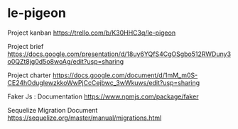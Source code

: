 # le-pigeon

Project kanban
https://trello.com/b/K30HHC3q/le-pigeon

Project brief
https://docs.google.com/presentation/d/18uy6YQfS4CgOSgbo512RWDuny3o0QZt8jg0d5o8woAg/edit?usp=sharing

Project charter
https://docs.google.com/document/d/1mM_m0S-CE24hOduglewzkkoWwPjCcCejbwc_3wWkuws/edit?usp=sharing

Faker Js : Documentation
https://www.npmjs.com/package/faker

Sequelize Migration Document
https://sequelize.org/master/manual/migrations.html
